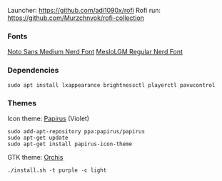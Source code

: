 Launcher: https://github.com/adi1090x/rofi
Rofi run: https://github.com/Murzchnvok/rofi-collection

### Fonts
[Noto Sans Medium Nerd Font](https://github.com/ryanoasis/nerd-fonts/blob/master/patched-fonts/Noto/Sans/complete/Noto%20Sans%20Medium%20Nerd%20Font%20Complete.ttf)
[MesloLGM Regular Nerd Font](https://github.com/ryanoasis/nerd-fonts/blob/master/patched-fonts/Meslo/M/Regular/complete/Meslo%20LG%20M%20Regular%20Nerd%20Font%20Complete.ttf)

### Dependencies
```
sudo apt install lxappearance brightnessctl playerctl pavucontrol
```

### Themes
Icon theme: [Papirus](https://github.com/PapirusDevelopmentTeam/papirus-icon-theme) (Violet)
```
sudo add-apt-repository ppa:papirus/papirus
sudo apt-get update
sudo apt-get install papirus-icon-theme
```

GTK theme: [Orchis](https://github.com/vinceliuice/Orchis-theme)
```
./install.sh -t purple -c light
```


